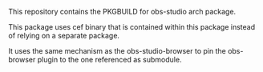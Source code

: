 This repository contains the PKGBUILD for obs-studio arch package.

This package uses cef binary that is contained within this package instead of relying on a separate package.

It uses the same mechanism as the obs-studio-browser to pin the obs-browser plugin to the one referenced as submodule.
